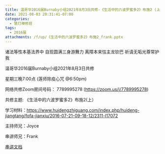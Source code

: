```yaml
---
title: 温哥华2016届Burnaby小组2021年8月3日共修-《生活中的六波罗蜜多2》布施2 (上）
date: 2021-08-03 20:31:41-07:00
categories:
  - 慧灯禅修班
tags:
  - 2016届
attachments: /f/up/《生活中的六波罗蜜多2》布施2_frank.pptx
---
```

诸法等性本基法界中 自现圆满三身游舞力 离障本来怙主龙钦巴 祈请无垢光尊常护我

温哥华2016届Burnaby小组2021年8月3日共修 

星期三晚7:00点 (莲师除疫心咒 @6:50pm)

网络共修Zoom房间号码： 7789995278 (<https://zoom.us/j/7789995278>)

共修主题: 《生活中的六波罗蜜多2》布施2(上）

学习材料：https://www.huidengzhiguang.com/index.php/huideng-jiangtang/fofa-jianxiu/2016-07-21-09-18-12/2311-l17072


主持师兄：Joyce

串讲师兄：Frank

[串讲文档](/f/up/《生活中的六波罗蜜多2》布施2_frank.pptx)